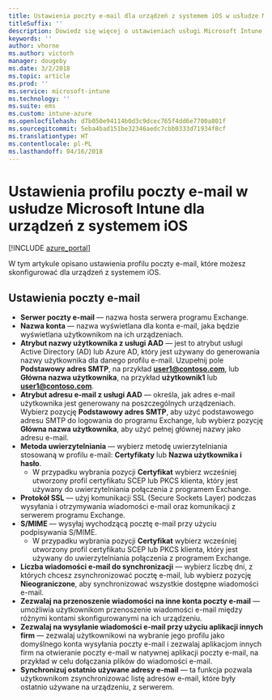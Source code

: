 ```yaml
---
title: Ustawienia poczty e-mail dla urządzeń z systemem iOS w usłudze Microsoft Intune
titleSuffix: ''
description: Dowiedz się więcej o ustawieniach usługi Microsoft Intune, których możesz użyć do konfigurowania ustawień poczty e-mail na urządzeniach z systemem iOS.
keywords: ''
author: vhorne
ms.author: victorh
manager: dougeby
ms.date: 3/2/2018
ms.topic: article
ms.prod: ''
ms.service: microsoft-intune
ms.technology: ''
ms.suite: ems
ms.custom: intune-azure
ms.openlocfilehash: d7b050e94114b0d3c9dcec765f4dd6e7700a801f
ms.sourcegitcommit: 5eba4bad151be32346aedc7cbb0333d71934f8cf
ms.translationtype: HT
ms.contentlocale: pl-PL
ms.lasthandoff: 04/16/2018
---
```

# <a name="email-profile-settings-in-microsoft-intune-for-devices-running-ios"></a>Ustawienia profilu poczty e-mail w usłudze Microsoft Intune dla urządzeń z systemem iOS 

[!INCLUDE [azure_portal](./includes/azure_portal.md)]

W tym artykule opisano ustawienia profilu poczty e-mail, które możesz skonfigurować dla urządzeń z systemem iOS.

## <a name="email-settings"></a>Ustawienia poczty e-mail

- **Serwer poczty e-mail** — nazwa hosta serwera programu Exchange.
- **Nazwa konta** — nazwa wyświetlana dla konta e-mail, jaka będzie wyświetlana użytkownikom na ich urządzeniach.
- **Atrybut nazwy użytkownika z usługi AAD** — jest to atrybut usługi Active Directory (AD) lub Azure AD, który jest używany do generowania nazwy użytkownika dla danego profilu e-mail. Uzupełnij pole **Podstawowy adres SMTP**, na przykład **user1@contoso.com**, lub **Główna nazwa użytkownika**, na przykład **użytkownik1** lub **user1@contoso.com**.
- **Atrybut adresu e-mail z usługi AAD** — określa, jak adres e-mail użytkownika jest generowany na poszczególnych urządzeniach. Wybierz pozycję **Podstawowy adres SMTP**, aby użyć podstawowego adresu SMTP do logowania do programu Exchange, lub wybierz pozycję **Główna nazwa użytkownika**, aby użyć pełnej głównej nazwy jako adresu e-mail.
- **Metoda uwierzytelniania** — wybierz metodę uwierzytelniania stosowaną w profilu e-mail: **Certyfikaty** lub **Nazwa użytkownika i hasło**.
    - W przypadku wybrania pozycji **Certyfikat** wybierz wcześniej utworzony profil certyfikatu SCEP lub PKCS klienta, który jest używany do uwierzytelniania połączenia z programem Exchange.
- **Protokół SSL** — użyj komunikacji SSL (Secure Sockets Layer) podczas wysyłania i otrzymywania wiadomości e-mail oraz komunikacji z serwerem programu Exchange.
- **S/MIME** — wysyłaj wychodzącą pocztę e-mail przy użyciu podpisywania S/MIME.
    - W przypadku wybrania pozycji **Certyfikat** wybierz wcześniej utworzony profil certyfikatu SCEP lub PKCS klienta, który jest używany do uwierzytelniania połączenia z programem Exchange.
- **Liczba wiadomości e-mail do synchronizacji** — wybierz liczbę dni, z których chcesz zsynchronizować pocztę e-mail, lub wybierz pozycję **Nieograniczone**, aby synchronizować wszystkie dostępne wiadomości e-mail.
- **Zezwalaj na przenoszenie wiadomości na inne konta poczty e-mail** — umożliwia użytkownikom przenoszenie wiadomości e-mail między różnymi kontami skonfigurowanymi na ich urządzeniu.
- **Zezwalaj na wysyłanie wiadomości e-mail przy użyciu aplikacji innych firm** — zezwalaj użytkownikowi na wybranie jego profilu jako domyślnego konta wysyłania poczty e-mail i zezwalaj aplikacjom innych firm na otwieranie poczty e-mail w natywnej aplikacji poczty e-mail, na przykład w celu dołączania plików do wiadomości e-mail.
- **Synchronizuj ostatnio używane adresy e-mail** — ta funkcja pozwala użytkownikom zsynchronizować listę adresów e-mail, które były ostatnio używane na urządzeniu, z serwerem.
